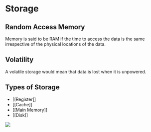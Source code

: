 # Storage
## Random Access Memory
Memory is said to be RAM if  the time to access the data is the same irrespective of the physical locations of the data.

## Volatility
A volatile storage would mean that data is lost when it is unpowered.

## Types of Storage
- [[Register]]
- [[Cache]]
- [[Main Memory]]
- [[Disk]]

![](https://i.imgur.com/p8E6BBq.png)
